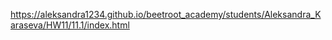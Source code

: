https://aleksandra1234.github.io/beetroot_academy/students/Aleksandra_Karaseva/HW11/11.1/index.html
